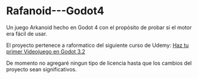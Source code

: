 # Rafanoid---Godot4
Un juego Arkanoid hecho en Godot 4 con el propósito de probar si el motor era fácil de usar.

El proyecto pertenece a raformatico del siguiente curso de Udemy: 
[Haz tu primer Videojuego en Godot 3.2](https://www.udemy.com/share/1038aC3@JxOiilRMrgp0nU84xPE9b_v6Lv4VXQ29-G2OTRReHRpCBVW78mTRNVxV9m3sfzqdtA==/)

De momento no agregaré ningun tipo de licencia hasta que los cambios del proyecto sean significativos.
